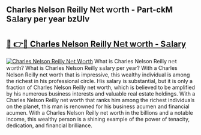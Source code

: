 ## Charles Nelson Reilly N𝚎t w𝚘rth - Part-ckM S𝚊lary per year bzUIv

# <h2><a href="http://gc08ppm.nevu.top/?p=Charles+Nelson+Reilly">🔗 👉🔴 Charles Nelson Reilly N𝚎t w𝚘rth - S𝚊lary</a></h2>

[![Charles Nelson Reilly N𝚎t W𝚘rth](https://i.imgur.com/Oavwk0R.jpeg)](http://gc08ppm.nevu.top/?p=Charles+Nelson+Reilly)
What is Charles Nelson Reilly n𝚎t w𝚘rth? What is Charles Nelson Reilly s𝚊lary per year?
With a Charles Nelson Reilly net worth that is impressive, this wealthy individual is among the richest in his professional circle. His salary is substantial, but it is only a fraction of Charles Nelson Reilly net worth, which is believed to be amplified by his numerous business interests and valuable real estate holdings. With a Charles Nelson Reilly net worth that ranks him among the richest individuals on the planet, this man is renowned for his business acumen and financial acumen. With a Charles Nelson Reilly net worth in the billions and a notable income, this wealthy person is a shining example of the power of tenacity, dedication, and financial brilliance.
